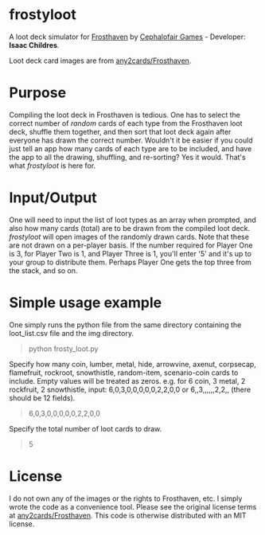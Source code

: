 # frostyloot

A loot deck simulator for [Frosthaven](http://www.cephalofair.com/frosthaven) by [Cephalofair Games](http://www.cephalofair.com/) - Developer: **Isaac Childres**.

Loot deck card images are from [any2cards/Frosthaven](https://github.com/any2cards/frosthaven).

# Purpose

Compiling the loot deck in Frosthaven is tedious. One has to select the correct number of _random_ cards of each type from the Frosthaven loot deck, shuffle them together, and then sort that loot deck again after everyone has drawn the correct number. Wouldn't it be easier if you could just tell an app how many cards of each type are to be included, and have the app to all the drawing, shuffling, and re-sorting? Yes it would. That's what _frostyloot_ is here for.

# Input/Output

One will need to input the list of loot types as an array when prompted, and also how many cards (total) are to be drawn from the compiled loot deck. _frostyloot_ will open images of the randomly drawn cards. Note that these are not drawn on a per-player basis. If the number required for Player One is 3, for Player Two is 1, and Player Three is 1, you'll enter '5' and it's up to your group to distribute them. Perhaps Player One gets the top three from the stack, and so on.


# Simple usage example


One simply runs the python file from the same directory containing the loot\_list.csv file and the img directory.

> python frosty_loot.py

Specify how many coin, lumber, metal, hide, arrowvine, axenut, corpsecap, flamefruit, rockroot, snowthistle, random-item, scenario-coin cards to include.
Empty values will be treated as zeros.
e.g. for 6 coin, 3 metal, 2 rockfruit, 2 snowthistle, input: 6,0,3,0,0,0,0,0,2,2,0,0 or 6,,3,,,,,,2,2,, (there should be 12 fields).

> 6,0,3,0,0,0,0,0,2,2,0,0

Specify the total number of loot cards to draw.

> 5

# License

I do not own any of the images or the rights to Frosthaven, etc. I simply wrote the code as a convenience tool. Please see the original license terms at [any2cards/Frosthaven](https://github.com/any2cards/frosthaven). This code is otherwise distributed with an MIT license.
